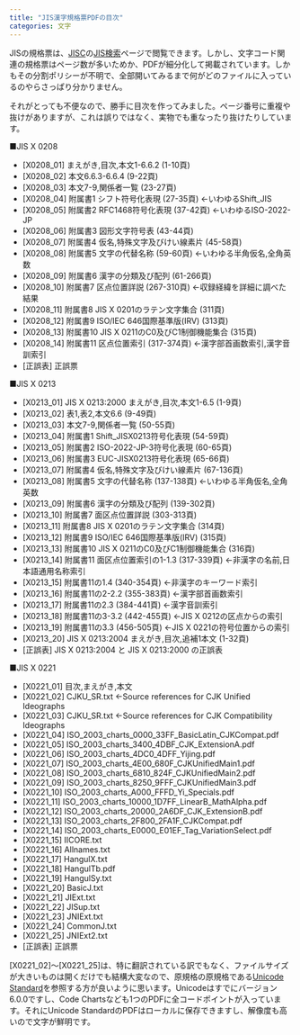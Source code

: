 ```yaml
---
title: "JIS漢字規格票PDFの目次"
categories: 文字
---
```


JISの規格票は、[JISC](http://www.jisc.go.jp/)の[JIS検索](http://www.jisc.go.jp/app/JPS/JPSO0020.html)ページで閲覧できます。しかし、文字コード関連の規格票はページ数が多いためか、PDFが細分化して掲載されています。しかもその分割ポリシーが不明で、全部開いてみるまで何がどのファイルに入っているのやらさっぱり分かりません。

それがとっても不便なので、勝手に目次を作ってみました。ページ番号に重複や抜けがありますが、これは誤りではなく、実物でも重なったり抜けたりしています。

■JIS X 0208

- [X0208_01] まえがき,目次,本文1-6.6.2 (1-10頁)
- [X0208_02] 本文6.6.3-6.6.4 (9-22頁)
- [X0208_03] 本文7-9,関係者一覧 (23-27頁)
- [X0208_04] 附属書1 シフト符号化表現 (27-35頁) ←いわゆるShift_JIS
- [X0208_05] 附属書2 RFC1468符号化表現 (37-42頁) ←いわゆるISO-2022-JP
- [X0208_06] 附属書3 図形文字符号表 (43-44頁)
- [X0208_07] 附属書4 仮名,特殊文字及びけい線素片 (45-58頁)
- [X0208_08] 附属書5 文字の代替名称 (59-60頁) ←いわゆる半角仮名,全角英数
- [X0208_09] 附属書6 漢字の分類及び配列 (61-266頁)
- [X0208_10] 附属書7 区点位置詳説 (267-310頁) ←収録経緯を詳細に調べた結果
- [X0208_11] 附属書8 JIS X 0201のラテン文字集合 (311頁)
- [X0208_12] 附属書9 ISO/IEC 646国際基準版(IRV) (313頁)
- [X0208_13] 附属書10 JIS X 0211のC0及びC1制御機能集合 (315頁)
- [X0208_14] 附属書11 区点位置索引 (317-374頁) ←漢字部首画数索引,漢字音訓索引
- [正誤表] 正誤票

■JIS X 0213

- [X0213_01] JIS X 0213:2000 まえがき,目次,本文1-6.5 (1-9頁)
- [X0213_02] 表1,表2,本文6.6 (9-49頁)
- [X0213_03] 本文7-9,関係者一覧 (50-55頁)
- [X0213_04] 附属書1 Shift_JISX0213符号化表現 (54-59頁)
- [X0213_05] 附属書2 ISO-2022-JP-3符号化表現 (60-65頁)
- [X0213_06] 附属書3 EUC-JISX0213符号化表現 (65-66頁)
- [X0213_07] 附属書4 仮名,特殊文字及びけい線素片 (67-136頁)
- [X0213_08] 附属書5 文字の代替名称 (137-138頁) ←いわゆる半角仮名,全角英数
- [X0213_09] 附属書6 漢字の分類及び配列 (139-302頁)
- [X0213_10] 附属書7 面区点位置詳説 (303-313頁)
- [X0213_11] 附属書8 JIS X 0201のラテン文字集合 (314頁)
- [X0213_12] 附属書9 ISO/IEC 646国際基準版(IRV) (315頁)
- [X0213_13] 附属書10 JIS X 0211のC0及びC1制御機能集合 (316頁)
- [X0213_14] 附属書11 面区点位置索引の1-1.3 (317-339頁) ←非漢字の名前,日本語通用名称索引
- [X0213_15] 附属書11の1.4 (340-354頁) ←非漢字のキーワード索引
- [X0213_16] 附属書11の2-2.2 (355-383頁) ←漢字部首画数索引
- [X0213_17] 附属書11の2.3 (384-441頁) ←漢字音訓索引
- [X0213_18] 附属書11の3-3.2 (442-455頁) ←JIS X 0212の区点からの索引
- [X0213_19] 附属書11の3.3 (456-505頁) ←JIS X 0221の符号位置からの索引
- [X0213_20] JIS X 0213:2004 まえがき,目次,追補1本文 (1-32頁)
- [正誤表] JIS X 0213:2004 と JIS X 0213:2000 の正誤表

■JIS X 0221

- [X0221_01] 目次,まえがき,本文
- [X0221_02] CJKU_SR.txt ←Source references for CJK Unified Ideographs
- [X0221_03] CJKU_SR.txt ←Source references for CJK Compatibility Ideographs
- [X0221_04] ISO_2003_charts_0000_33FF_BasicLatin_CJKCompat.pdf
- [X0221_05] ISO_2003_charts_3400_4DBF_CJK_ExtensionA.pdf
- [X0221_06] ISO_2003_charts_4DC0_4DFF_Yijing.pdf
- [X0221_07] ISO_2003_charts_4E00_680F_CJKUnifiedMain1.pdf
- [X0221_08] ISO_2003_charts_6810_824F_CJKUnifiedMain2.pdf
- [X0221_09] ISO_2003_charts_8250_9FFF_CJKUnifiedMain3.pdf
- [X0221_10] ISO_2003_charts_A000_FFFD_Yi_Specials.pdf
- [X0221_11] ISO_2003_charts_10000_1D7FF_LinearB_MathAlpha.pdf
- [X0221_12] ISO_2003_charts_20000_2A6DF_CJK_ExtensionB.pdf
- [X0221_13] ISO_2003_charts_2F800_2FA1F_CJKCompat.pdf
- [X0221_14] ISO_2003_charts_E0000_E01EF_Tag_VariationSelect.pdf
- [X0221_15] IICORE.txt
- [X0221_16] Allnames.txt
- [X0221_17] HangulX.txt
- [X0221_18] HangulTb.pdf
- [X0221_19] HangulSy.txt
- [X0221_20] BasicJ.txt
- [X0221_21] JIExt.txt
- [X0221_22] JISup.txt
- [X0221_23] JNIExt.txt
- [X0221_24] CommonJ.txt
- [X0221_25] JNIExt2.txt
- [正誤表] 正誤票

[X0221_02]～[X0221_25]は、特に翻訳されている訳でもなく、ファイルサイズが大きいものは開くだけでも結構大変なので、原規格の原規格である[Unicode Standard](http://www.unicode.org/versions/components-6.0.0.html)を参照する方が良いように思います。Unicodeはすでにバージョン6.0.0ですし、Code Chartsなども1つのPDFに全コードポイントが入っています。それにUnicode StandardのPDFはローカルに保存できますし、解像度も高いので文字が鮮明です。

